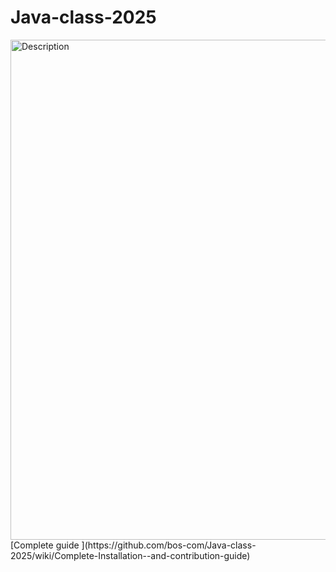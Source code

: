 # Java-class-2025
<img src="https://github.com/bos-com/Java-class-2025/blob/main/assets/java.png" alt="Description" width="7000" height="800"/>
 [Complete guide ](https://github.com/bos-com/Java-class-2025/wiki/Complete-Installation--and-contribution-guide)  

